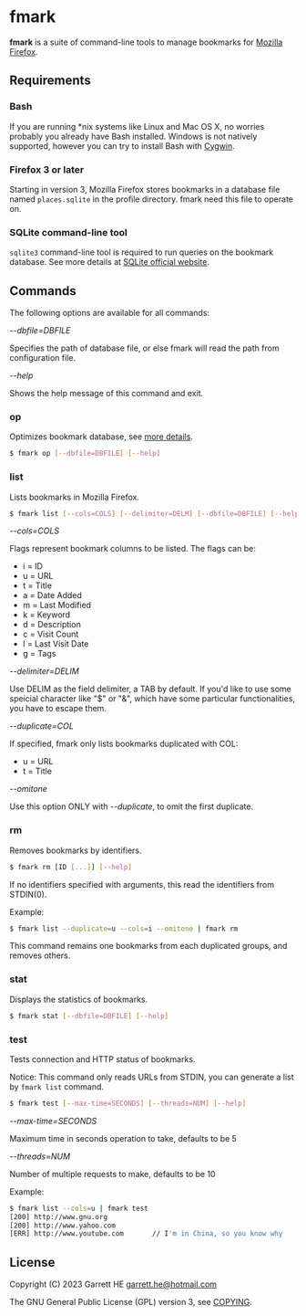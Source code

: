 # fmark

**fmark** is a suite of command-line tools to manage bookmarks for
[Mozilla Firefox][1].

## Requirements

### Bash

If you are running \*nix systems like Linux and Mac OS X, no worries probably
you already have Bash installed. Windows is not natively supported, however
you can try to install Bash with [Cygwin][2].

### Firefox 3 or later

Starting in version 3, Mozilla Firefox stores bookmarks in a database
file named `places.sqlite` in the profile directory. fmark need this file
to operate on.

### SQLite command-line tool

`sqlite3` command-line tool is required to run queries on the bookmark
database. See more details at [SQLite official website][3].

## Commands

The following options are available for all commands:

*--dbfile=DBFILE*

Specifies the path of database file, or else fmark will read the path from
configuration file.

*--help*

Shows the help message of this command and exit.

### op

Optimizes bookmark database,
see [more details][4].

```bash
$ fmark op [--dbfile=DBFILE] [--help]
```

### list

Lists bookmarks in Mozilla Firefox.

```bash
$ fmark list [--cols=COLS] [--delimiter=DELM] [--dbfile=DBFILE] [--help]
```

*--cols=COLS*

Flags represent bookmark columns to be listed. The flags can be:

- i = ID
- u = URL
- t = Title
- a = Date Added
- m = Last Modified
- k = Keyword
- d = Description
- c = Visit Count
- l = Last Visit Date
- g = Tags

*--delimiter=DELIM*

Use DELIM as the field delimiter, a TAB by default. If you'd like to use
some speicial character like "$" or "&", which have some particular
functionalities, you have to escape them.

*--duplicate=COL*

If specified, fmark only lists bookmarks duplicated with COL:

- u = URL
- t = Title

*--omitone*

Use this option ONLY with *--duplicate*, to omit the first duplicate.

### rm

Removes bookmarks by identifiers.

```bash
$ fmark rm [ID [...]] [--help]
```

If no identifiers specified with arguments, this read the identifiers from
STDIN(0).

Example:

```bash
$ fmark list --duplicate=u --cols=i --omitone | fmark rm
```

This command remains one bookmarks from each duplicated groups,
and removes others.

### stat

Displays the statistics of bookmarks.

```bash
$ fmark stat [--dbfile=DBFILE] [--help]
```

### test

Tests connection and HTTP status of bookmarks.

Notice: This command only reads URLs from STDIN, you can generate a list
by `fmark list` command.

```bash
$ fmark test [--max-time=SECONDS] [--threads=NUM] [--help]
```

*--max-time=SECONDS*

Maximum time in seconds operation to take, defaults to be 5

*--threads=NUM*

Number of multiple requests to make, defaults to be 10

Example:

```bash
$ fmark list --cols=u | fmark test
[200] http://www.gnu.org
[200] http://www.yahoo.com
[ERR] http://www.youtube.com       // I'm in China, so you know why
```

## License

Copyright (C) 2023 Garrett HE <garrett.he@hotmail.com>

The GNU General Public License (GPL) version 3, see [COPYING](./COPYING).

[1]: https://www.mozilla.org
[2]: http://www.cygwin.com
[3]: http://www.sqlite.org
[4]: http://www.sqlite.org/lang_vacuum.html

